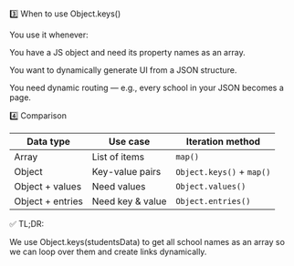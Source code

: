 3️⃣ When to use Object.keys()

You use it whenever:

You have a JS object and need its property names as an array.

You want to dynamically generate UI from a JSON structure.

You need dynamic routing — e.g., every school in your JSON becomes a page.

4️⃣ Comparison

| Data type        | Use case         | Iteration method          |
| ---------------- | ---------------- | ------------------------- |
| Array            | List of items    | `map()`                   |
| Object           | Key-value pairs  | `Object.keys()` + `map()` |
| Object + values  | Need values      | `Object.values()`         |
| Object + entries | Need key & value | `Object.entries()`        |


✅ TL;DR:

We use Object.keys(studentsData) to get all school names as an array so we can loop over them and create links dynamically.
